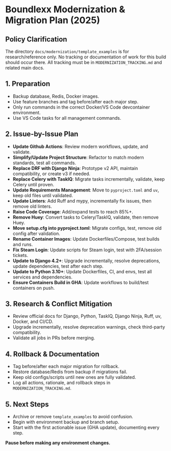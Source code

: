 # Boundlexx Modernization & Migration Plan (2025)

## Policy Clarification
The directory `docs/modernization/template_examples` is for research/reference only. No tracking or documentation of work for this build should occur there. All tracking must be in `MODERNIZATION_TRACKING.md` and related main docs.

## 1. Preparation
- Backup database, Redis, Docker images.
- Use feature branches and tag before/after each major step.
- Only run commands in the correct Docker/VS Code devcontainer environment.
- Use VS Code tasks for all management commands.

## 2. Issue-by-Issue Plan
- **Update Github Actions**: Review modern workflows, update, and validate.
- **Simplify/Update Project Structure**: Refactor to match modern standards, test all commands.
- **Replace DRF with Django Ninja**: Prototype v2 API, maintain compatibility, or create v3 if needed.
- **Replace Celery with TaskIQ**: Migrate tasks incrementally, validate, keep Celery until proven.
- **Update Requirements Management**: Move to `pyproject.toml` and `uv`, keep old files until validated.
- **Update Linters**: Add Ruff and mypy, incrementally fix issues, then remove old linters.
- **Raise Code Coverage**: Add/expand tests to reach 85%+.
- **Remove Huey**: Convert tasks to Celery/TaskIQ, validate, then remove Huey.
- **Move setup.cfg into pyproject.toml**: Migrate configs, test, remove old config after validation.
- **Rename Container Images**: Update Dockerfiles/Compose, test builds and runs.
- **Fix Steam Login**: Update scripts for Steam login, test with 2FA/session tickets.
- **Update to Django 4.2+**: Upgrade incrementally, resolve deprecations, update dependencies, test after each step.
- **Update to Python 3.10+**: Update Dockerfiles, CI, and envs, test all services and dependencies.
- **Ensure Containers Build in GHA**: Update workflows to build/test containers on push.

## 3. Research & Conflict Mitigation
- Review official docs for Django, Python, TaskIQ, Django Ninja, Ruff, uv, Docker, and CI/CD.
- Upgrade incrementally, resolve deprecation warnings, check third-party compatibility.
- Validate all jobs in PRs before merging.

## 4. Rollback & Documentation
- Tag before/after each major migration for rollback.
- Restore database/Redis from backup if migrations fail.
- Keep old configs/scripts until new ones are fully validated.
- Log all actions, rationale, and rollback steps in `MODERNIZATION_TRACKING.md`.

## 5. Next Steps
- Archive or remove `template_examples` to avoid confusion.
- Begin with environment backup and branch setup.
- Start with the first actionable issue (GHA update), documenting every step.

**Pause before making any environment changes.**
